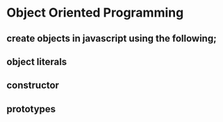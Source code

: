 # Object Oriented Programming
## create objects in javascript using the following;
## object literals
## constructor
## prototypes